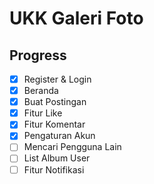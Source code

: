 # UKK Galeri Foto
## Progress
- [x] Register & Login
- [x] Beranda
- [x] Buat Postingan
- [x] Fitur Like
- [x] Fitur Komentar
- [x] Pengaturan Akun
- [ ] Mencari Pengguna Lain
- [ ] List Album User
- [ ] Fitur Notifikasi
